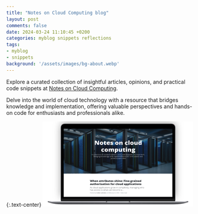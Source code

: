 ```yaml
---
title: "Notes on Cloud Computing blog"
layout: post
comments: false
date: 2024-03-24 11:10:45 +0200
categories: myblog snippets reflections
tags:
- myblog
- snippets
background: '/assets/images/bg-about.webp'
---
```


Explore a curated collection of insightful articles, opinions, and practical code snippets at [Notes on Cloud Computing](https://wwww.notesoncloudcomputing.com/).

Delve into the world of cloud technology with a resource that bridges knowledge and implementation, offering valuable perspectives and hands-on code for enthusiasts and professionals alike.

{:.text-center}
[![NotesOnCloudComputing.com](/assets/images/nocc-webshot.webp)](https://wwww.notesoncloudcomputing.com/)
